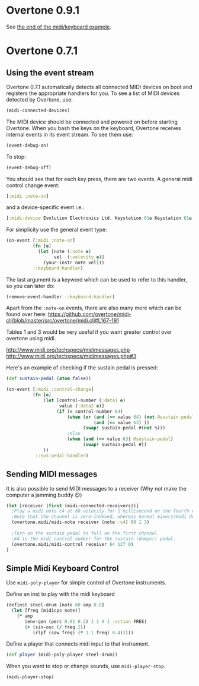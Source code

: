 # Overtone 0.9.1

See [the end of the midi/keyboard example](https://github.com/overtone/overtone/blob/master/src/overtone/examples/midi/keyboard.clj#L49-L64).


# Overtone 0.7.1

## Using the event stream

Overtone 0.7.1 automatically detects all connected MIDI devices on boot and registers the appropriate handlers for you. To see a list of MIDI devices detected by Overtone, use:

```clj
(midi-connected-devices)
```

The MIDI device should be connected and powered on before starting Overtone. When you bash the keys on the keyboard, Overtone receives internal events in its event stream. To see them use:

```clj
(event-debug-on)
```

To stop:

```clj
(event-debug-off)
```

You should see that for each key press, there are two events. A general midi control change event:

```clj
[:midi :note-on]
```

and a device-specific event i.e.:

```clj
[:midi-device Evolution Electronics Ltd. Keystation 61e Keystation 61e :note-on]
```

For simplicity use the general event type:

```clj
(on-event [:midi :note-on]
          (fn [e]
            (let [note (:note e)
                  vel  (:velocity e)]
              (your-instr note vel)))
          ::keyboard-handler)
```

The last argument is a keyword which can be used to refer to this handler, so you can later do:

```clj
(remove-event-handler ::keyboard-handler)
```

Apart from the ```:note-on``` events, there are also many more which can be found over here: 
https://github.com/overtone/midi-clj/blob/master/src/overtone/midi.clj#L167-191

Tables 1 and 3 would be very useful if you want greater control over overtone using midi.

http://www.midi.org/techspecs/midimessages.php
http://www.midi.org/techspecs/midimessages.php#3

Here's an example of checking if the sustain pedal is pressed:

```clj
(def sustain-pedal (atom false))

(on-event [:midi :control-change]
          (fn [e]
              (let [control-number (:data1 e)
                    value (:data2 e)]
                   (if (= control-number 64)
                       (when (or (and (>= value 64) (not @sustain-pedal)
                                 (and (<= value 63) ))
                             (swap! sustain-pedal #(not %)))
                       ;else
                       (when (and (<= value 63) @sustain-pedal)
                             (swap! sustain-pedal #))
              ))
           ::sus-pedal-handler)
```

## Sending MIDI messages

It is also possible to send MIDI messages to a receiver (Why not make the computer a jamming buddy :wink:)

```clj
(let [receiver (first (midi-connected-receivers))]
  ;Play a midi note c4 at 80 velocity for 1 millisecond on the fourth channel
  ;Note that the channel is zero-indexed, whereas normal mixers/midi devices start counting them from 1.
  (overtone.midi/midi-note receiver (note :c4) 80 1 3)
  
  ;Turn on the sustain pedal to full on the first channel
  ;64 is the midi control number for the sustain (damper) pedal.
  (overtone.midi/midi-control receiver 64 127 0)
)

```

## Simple Midi Keyboard Control

Use `midi-poly-player` for simple control of Overtone instruments.

Define an inst to play with the midi keyboard

```clj
(definst steel-drum [note 60 amp 0.8]
  (let [freq (midicps note)]
    (* amp
       (env-gen (perc 0.01 0.2) 1 1 0 1 :action FREE)
       (+ (sin-osc (/ freq 2))
          (rlpf (saw freq) (* 1.1 freq) 0.4)))))
```

Define a player that connects midi input to that instrument.

```clj
(def player (midi-poly-player steel-drum))
```

When you want to stop or change sounds, use `midi-player-stop`.

```clj
(midi-player-stop)
```